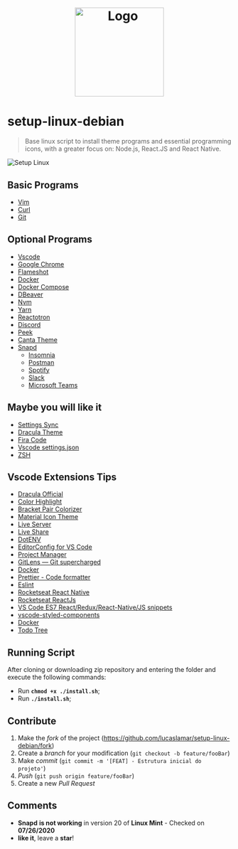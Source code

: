   <!-- Futuras Extensões -->
  <!-- <li><a href=""></li> -->

<h1 align="center">
  <img alt="Logo" title="Logo " src="assets/linux.png" width="200px" />
</h1>

# setup-linux-debian
> Base linux script to install theme programs and essential programming icons, with a greater focus on: Node.js, React.JS and React Native.

![Setup Linux](assets/demo.gif)

 ## Basic Programs <Mandatory>

 <ul>
  <li><a href="https://www.vim.org/download.php">Vim</a></li>
  <li><a href="https://curl.haxx.se/download.html">Curl</a></a></li>
  <li><a href="https://git-scm.com/download/linux"> Git </a></li>
 </ul>

## Optional Programs <You can choose via Whiptail>

<ul>
    <li> <a href="https://code.visualstudio.com/"> Vscode </a></li>
    <li> <a href="https://www.google.com/intl/pt-BR/chrome/"> Google Chrome</a></li>
    <li> <a href="https://flameshot.org/getting-started/">Flameshot</a></li>
    <li> <a href="https://www.docker.com/get-started"> Docker </a> </li>
    <li> <a href="https://docs.docker.com/compose/"> Docker Compose </a> </li>
    <li> <a href="https://dbeaver.io/">DBeaver</a></li>
    <li> <a href="https://github.com/nvm-sh/nvm"> Nvm </a></li>
    <li> <a href="https://yarnpkg.com/en/docs/getting-started">Yarn</a> </li>
    <li> <a href="https://github.com/infinitered/reactotron">Reactotron</a> </li>
    <li> <a href="https://discordapp.com/">Discord</a> </li>
    <li> <a href="https://github.com/phw/peek">Peek</a> </li>
    <li> <a href="https://github.com/vinceliuice/Canta-theme/">Canta Theme </a> </li>
    <li><a href="https://snapcraft.io/store"> Snapd </a>
      <ul>    
      <li> <a href="https://support.insomnia.rest/article/23-installation#ubuntu">Insomnia</a> </li>    
      <li> <a href="https://postman.com">Postman</a> </li>    
      <li> <a href="https://www.spotify.com/br/download/linux/"> Spotify </a> </li>    
      <li> <a href="https://slack.com/intl/pt-br/downloads/linux"> Slack </a> </li>    
      <li> <a href="https://snapcraft.io/teams"> Microsoft Teams </a> </li>    
    </ul>
</ul>

 ## Maybe you will like it <NOT in the script>
<ul>
  <li><a href="https://code.visualstudio.com/docs/editor/settings-sync">Settings Sync</a></li>
  <li><a href="https://draculatheme.com/">Dracula Theme</a></li>
  <li><a href="https://github.com/tonsky/FiraCode">Fira Code</a></li>
  <li><a href="https://gist.github.com/diego3g/b1b189063d21b96d6144ca896755be64">Vscode settings.json</li>
  <li><a href="https://www.notion.so/Configurando-o-Terminal-c3dcaf4c54a241228288b513c4e936b4">ZSH</a></li>
</ul>



## Vscode Extensions Tips <Settings Sync>
<ul>
  <li><a href="https://marketplace.visualstudio.com/items?itemName=dracula-theme.theme-dracula">Dracula Official</li>
  <li><a href="https://marketplace.visualstudio.com/items?itemName=naumovs.color-highlight">Color Highlight</li>
  <li><a href="https://marketplace.visualstudio.com/items?itemName=CoenraadS.bracket-pair-colorizer">Bracket Pair Colorizer</li>
  <li><a href="https://marketplace.visualstudio.com/items?itemName=PKief.material-icon-theme">Material Icon Theme</li> 
  <li><a href="https://marketplace.visualstudio.com/items?itemName=ritwickdey.LiveServer">Live Server</li>    
  <li><a href="https://marketplace.visualstudio.com/items?itemName=MS-vsliveshare.vsliveshare">Live Share</li>
  <li><a href="https://marketplace.visualstudio.com/items?itemName=mikestead.dotenv">DotENV</li>
  <li><a href="https://marketplace.visualstudio.com/items?itemName=EditorConfig.EditorConfig">EditorConfig for VS Code</li>
  <li><a href="https://marketplace.visualstudio.com/items?itemName=alefragnani.project-manager">Project Manager</li>
  <li><a href="https://marketplace.visualstudio.com/items?itemName=eamodio.gitlens">GitLens — Git supercharged</li>
  <li><a href="">Docker</li>
  <li><a href="https://marketplace.visualstudio.com/items?itemName=esbenp.prettier-vscode">Prettier - Code formatter</li>
  <li><a href="https://marketplace.visualstudio.com/items?itemName=dbaeumer.vscode-eslint">Eslint</li>
  <li><a href="https://marketplace.visualstudio.com/items?itemName=rocketseat.RocketseatReactNative">Rocketseat React Native</li>
  <li><a href="https://marketplace.visualstudio.com/items?itemName=rocketseat.RocketseatReactJS">Rocketseat ReactJs</li>
  <li><a href="https://marketplace.visualstudio.com/items?itemName=dsznajder.es7-react-js-snippets">VS Code ES7 React/Redux/React-Native/JS snippets</li>
  <li><a href="https://marketplace.visualstudio.com/items?itemName=jpoissonnier.vscode-styled-components">vscode-styled-components</li>
  <li><a href="https://marketplace.visualstudio.com/items?itemName=ms-azuretools.vscode-docker">Docker</li>
  <li><a href="https://marketplace.visualstudio.com/items?itemName=Gruntfuggly.todo-tree">Todo Tree</a></li>
</ul>

## Running Script

After cloning or downloading zip repository and entering the folder and execute the following commands:
- Run **`chmod +x ./install.sh`**;
- Run **`./install.sh`**;

## Contribute

1. Make the _fork_ of the project (<https://github.com/lucaslamar/setup-linux-debian/fork>)
2. Create a _branch_ for your modification (`git checkout -b feature/fooBar`)
3. Make _commit_ (`git commit -m '[FEAT] - Estrutura inicial do projeto'`)
4. _Push_ (`git push origin feature/fooBar`)
5. Create a new _Pull Request_

## Comments

- **Snapd** **is not working** in version 20 of **Linux Mint** - Checked on **07/26/2020**
- **like it**, leave a **star**!
